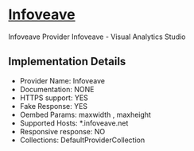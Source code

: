# [Infoveave](https://infoveave.net)

Infoveave Provider
Infoveave - Visual Analytics Studio

## Implementation Details

- Provider
Name: Infoveave
- Documentation: NONE
- HTTPS support: YES
- Fake Response: YES
- Oembed Params: maxwidth , maxheight
- Supported Hosts: *.infoveave.net
- Responsive response: NO
- Collections: DefaultProviderCollection


